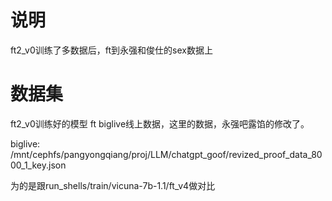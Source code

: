 # 说明


ft2_v0训练了多数据后，ft到永强和俊仕的sex数据上


# 数据集


ft2_v0训练好的模型 ft biglive线上数据，这里的数据，永强吧露馅的修改了。

biglive: /mnt/cephfs/pangyongqiang/proj/LLM/chatgpt_goof/revized_proof_data_8000_1_key.json


为的是跟run_shells/train/vicuna-7b-1.1/ft_v4做对比